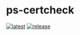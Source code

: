 # ps-certcheck

[![latest](https://github.com/archmachina/ps-certcheck/workflows/latest/badge.svg)](https://github.com/archmachina/ps-certcheck/actions?query=workflow%3Alatest) [![release](https://github.com/archmachina/ps-certcheck/workflows/release/badge.svg)](https://github.com/archmachina/ps-certcheck/actions?query=workflow%3Arelease)
